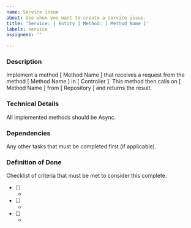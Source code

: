 ```yaml
---
name: Service issue
about: Use when you want to create a service issue.
title: 'Service: [ Entity ] Method: [ Method Name ]'
labels: service
assignees: ''

---
```


### Description
Implement a method [ Method Name ] that receives a request from the method [ Method Name ] in [ Controller ].
This method then calls on [ Method Name ] from [ Repository ] and returns the result.

### Technical Details
All implemented methods should be Async.

### Dependencies
Any other tasks that must be completed first (if applicable).

### Definition of Done
Checklist of criteria that must be met to consider this complete. 
- [ ] -
- [ ] -
- [ ] -


